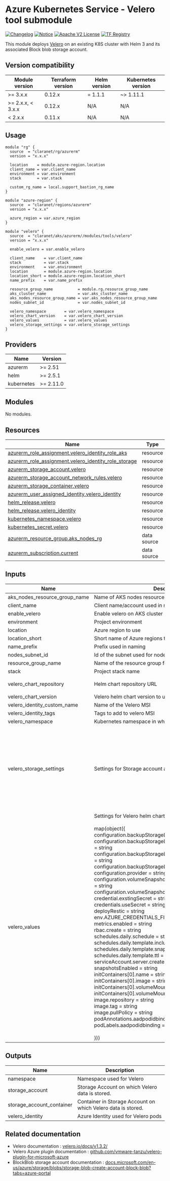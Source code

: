 # Azure Kubernetes Service - Velero tool submodule
[![Changelog](https://img.shields.io/badge/changelog-release-green.svg)](CHANGELOG.md) [![Notice](https://img.shields.io/badge/notice-copyright-yellow.svg)](NOTICE) [![Apache V2 License](https://img.shields.io/badge/license-Apache%20V2-orange.svg)](LICENSE) [![TF Registry](https://img.shields.io/badge/terraform-registry-blue.svg)](https://registry.terraform.io/modules/claranet/aks/azurerm/latest/submodules/velero)

This module deploys [Velero](https://velero.io/) on an existing K8S cluster with Helm 3 and its associated Block blob storage account.

## Version compatibility

| Module version    | Terraform version | Helm version | Kubernetes version |
|-------------------|-------------------|--------------|--------------------|
| >= 3.x.x          | 0.12.x            | = 1.1.1      | ~> 1.11.1          |
| >= 2.x.x, < 3.x.x | 0.12.x            | N/A          | N/A                |
| <  2.x.x          | 0.11.x            | N/A          | N/A                |

## Usage

```hcl
module "rg" {
  source  = "claranet/rg/azurerm"
  version = "x.x.x"

  location    = module.azure-region.location
  client_name = var.client_name
  environment = var.environment
  stack       = var.stack

  custom_rg_name = local.support_bastion_rg_name
}

module "azure-region" {
  source  = "claranet/regions/azurerm"
  version = "x.x.x"

  azure_region = var.azure_region
}

module "velero" {
  source  = "claranet/aks/azurerm//modules/tools/velero"
  version = "x.x.x"

  enable_velero = var.enable_velero

  client_name    = var.client_name
  stack          = var.stack
  environment    = var.environment
  location       = module.azure-region.location
  location_short = module.azure-region.location_short
  name_prefix    = var.name_prefix

  resource_group_name           = module.rg.resource_group_name
  aks_cluster_name              = var.aks_cluster_name
  aks_nodes_resource_group_name = var.aks_nodes_resource_group_name
  nodes_subnet_id               = var.nodes_subnet_id

  velero_namespace        = var.velero_namespace
  velero_chart_version    = var.velero_chart_version
  velero_values           = var.velero_values
  velero_storage_settings = var.velero_storage_settings
}

```

<!-- BEGIN_TF_DOCS -->
## Providers

| Name | Version |
|------|---------|
| azurerm | >= 2.51 |
| helm | >= 2.5.1 |
| kubernetes | >= 2.11.0 |

## Modules

No modules.

## Resources

| Name | Type |
|------|------|
| [azurerm_role_assignment.velero_identity_role_aks](https://registry.terraform.io/providers/hashicorp/azurerm/latest/docs/resources/role_assignment) | resource |
| [azurerm_role_assignment.velero_identity_role_storage](https://registry.terraform.io/providers/hashicorp/azurerm/latest/docs/resources/role_assignment) | resource |
| [azurerm_storage_account.velero](https://registry.terraform.io/providers/hashicorp/azurerm/latest/docs/resources/storage_account) | resource |
| [azurerm_storage_account_network_rules.velero](https://registry.terraform.io/providers/hashicorp/azurerm/latest/docs/resources/storage_account_network_rules) | resource |
| [azurerm_storage_container.velero](https://registry.terraform.io/providers/hashicorp/azurerm/latest/docs/resources/storage_container) | resource |
| [azurerm_user_assigned_identity.velero_identity](https://registry.terraform.io/providers/hashicorp/azurerm/latest/docs/resources/user_assigned_identity) | resource |
| [helm_release.velero](https://registry.terraform.io/providers/hashicorp/helm/latest/docs/resources/release) | resource |
| [helm_release.velero_identity](https://registry.terraform.io/providers/hashicorp/helm/latest/docs/resources/release) | resource |
| [kubernetes_namespace.velero](https://registry.terraform.io/providers/hashicorp/kubernetes/latest/docs/resources/namespace) | resource |
| [kubernetes_secret.velero](https://registry.terraform.io/providers/hashicorp/kubernetes/latest/docs/resources/secret) | resource |
| [azurerm_resource_group.aks_nodes_rg](https://registry.terraform.io/providers/hashicorp/azurerm/latest/docs/data-sources/resource_group) | data source |
| [azurerm_subscription.current](https://registry.terraform.io/providers/hashicorp/azurerm/latest/docs/data-sources/subscription) | data source |

## Inputs

| Name | Description | Type | Default | Required |
|------|-------------|------|---------|:--------:|
| aks\_nodes\_resource\_group\_name | Name of AKS nodes resource group | `string` | n/a | yes |
| client\_name | Client name/account used in naming | `string` | n/a | yes |
| enable\_velero | Enable velero on AKS cluster | `bool` | `true` | no |
| environment | Project environment | `string` | n/a | yes |
| location | Azure region to use | `string` | n/a | yes |
| location\_short | Short name of Azure regions to use | `string` | n/a | yes |
| name\_prefix | Prefix used in naming | `string` | `""` | no |
| nodes\_subnet\_id | Id of the subnet used for nodes | `string` | n/a | yes |
| resource\_group\_name | Name of the resource group for Velero's Storage Account | `string` | n/a | yes |
| stack | Project stack name | `string` | n/a | yes |
| velero\_chart\_repository | Helm chart repository URL | `string` | `"https://vmware-tanzu.github.io/helm-charts"` | no |
| velero\_chart\_version | Velero helm chart version to use | `string` | `"2.29.5"` | no |
| velero\_identity\_custom\_name | Name of the Velero MSI | `string` | `""` | no |
| velero\_identity\_tags | Tags to add to velero MSI | `map(string)` | `{}` | no |
| velero\_namespace | Kubernetes namespace in which to deploy Velero | `string` | `"system-velero"` | no |
| velero\_storage\_settings | Settings for Storage account and blob container for Velero | <pre>object({<br>    name                     = optional(string)<br>    resource_group_name      = optional(string)<br>    location                 = optional(string)<br>    account_tier             = optional(string)<br>    account_replication_type = optional(string)<br>    tags                     = optional(map(any))<br>    allowed_cidrs            = optional(list(string))<br>    allowed_subnet_ids       = optional(list(string))<br>    container_name           = optional(string)<br>  })</pre> | `{}` | no |
| velero\_values | Settings for Velero helm chart<br><br>map(object({ <br>  configuration.backupStorageLocation.bucket                = string <br>  configuration.backupStorageLocation.config.resourceGroup  = string <br>  configuration.backupStorageLocation.config.storageAccount = string <br>  configuration.backupStorageLocation.name                  = string <br>  configuration.provider                                    = string <br>  configuration.volumeSnapshotLocation.config.resourceGroup = string <br>  configuration.volumeSnapshotLocation.name                 = string <br>  credential.exstingSecret                                  = string <br>  credentials.useSecret                                     = string <br>  deployRestic                                              = string <br>  env.AZURE\_CREDENTIALS\_FILE                                = string <br>  metrics.enabled                                           = string <br>  rbac.create                                               = string <br>  schedules.daily.schedule                                  = string <br>  schedules.daily.template.includedNamespaces               = string <br>  schedules.daily.template.snapshotVolumes                  = string <br>  schedules.daily.template.ttl                              = string <br>  serviceAccount.server.create                              = string <br>  snapshotsEnabled                                          = string <br>  initContainers[0].name                                    = string <br>  initContainers[0].image                                   = string <br>  initContainers[0].volumeMounts[0].mountPath               = string <br>  initContainers[0].volumeMounts[0].name                    = string <br>  image.repository                                          = string <br>  image.tag                                                 = string <br>  image.pullPolicy                                          = string<br>  podAnnotations.aadpodidbinding                            = string<br>  podLabels.aadpodidbinding                                 = string<br><br>})) | `map(string)` | `{}` | no |

## Outputs

| Name | Description |
|------|-------------|
| namespace | Namespace used for Velero |
| storage\_account | Storage Account on which Velero data is stored. |
| storage\_account\_container | Container in Storage Account on which Velero data is stored. |
| velero\_identity | Azure Identity used for Velero pods |
<!-- END_TF_DOCS -->

## Related documentation

- Velero documentation : [velero.io/docs/v1.3.2/](https://velero.io/docs/v1.3.2/)
- Velero Azure plugin documentation : [github.com/vmware-tanzu/velero-plugin-for-microsoft-azure](https://github.com/vmware-tanzu/velero-plugin-for-microsoft-azure)
- BlockBlob storage account documentation : [docs.microsoft.com/en-us/azure/storage/blobs/storage-blob-create-account-block-blob?tabs=azure-portal](https://docs.microsoft.com/en-us/azure/storage/blobs/storage-blob-create-account-block-blob?tabs=azure-portal)
